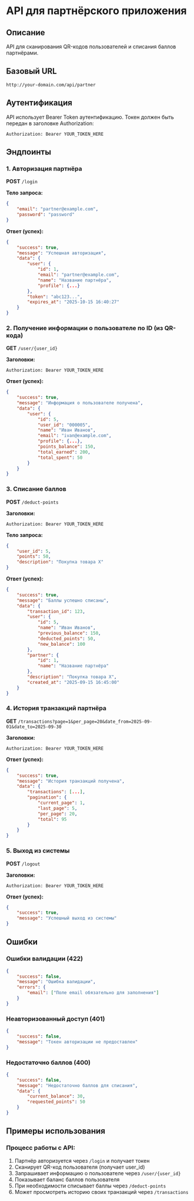 # API для партнёрского приложения

## Описание
API для сканирования QR-кодов пользователей и списания баллов партнёрами.

## Базовый URL
`http://your-domain.com/api/partner`

## Аутентификация
API использует Bearer Token аутентификацию. Токен должен быть передан в заголовке Authorization:
```
Authorization: Bearer YOUR_TOKEN_HERE
```

## Эндпоинты

### 1. Авторизация партнёра
**POST** `/login`

**Тело запроса:**
```json
{
    "email": "partner@example.com",
    "password": "password"
}
```

**Ответ (успех):**
```json
{
    "success": true,
    "message": "Успешная авторизация",
    "data": {
        "user": {
            "id": 1,
            "email": "partner@example.com",
            "name": "Название партнёра",
            "profile": {...}
        },
        "token": "abc123...",
        "expires_at": "2025-10-15 16:40:27"
    }
}
```

### 2. Получение информации о пользователе по ID (из QR-кода)
**GET** `/user/{user_id}`

**Заголовки:**
```
Authorization: Bearer YOUR_TOKEN_HERE
```

**Ответ (успех):**
```json
{
    "success": true,
    "message": "Информация о пользователе получена",
    "data": {
        "user": {
            "id": 5,
            "user_id": "000005",
            "name": "Иван Иванов",
            "email": "ivan@example.com",
            "profile": {...},
            "points_balance": 150,
            "total_earned": 200,
            "total_spent": 50
        }
    }
}
```

### 3. Списание баллов
**POST** `/deduct-points`

**Заголовки:**
```
Authorization: Bearer YOUR_TOKEN_HERE
```

**Тело запроса:**
```json
{
    "user_id": 5,
    "points": 50,
    "description": "Покупка товара X"
}
```

**Ответ (успех):**
```json
{
    "success": true,
    "message": "Баллы успешно списаны",
    "data": {
        "transaction_id": 123,
        "user": {
            "id": 5,
            "name": "Иван Иванов",
            "previous_balance": 150,
            "deducted_points": 50,
            "new_balance": 100
        },
        "partner": {
            "id": 1,
            "name": "Название партнёра"
        },
        "description": "Покупка товара X",
        "created_at": "2025-09-15 16:45:00"
    }
}
```

### 4. История транзакций партнёра
**GET** `/transactions?page=1&per_page=20&date_from=2025-09-01&date_to=2025-09-30`

**Заголовки:**
```
Authorization: Bearer YOUR_TOKEN_HERE
```

**Ответ (успех):**
```json
{
    "success": true,
    "message": "История транзакций получена",
    "data": {
        "transactions": [...],
        "pagination": {
            "current_page": 1,
            "last_page": 5,
            "per_page": 20,
            "total": 95
        }
    }
}
```

### 5. Выход из системы
**POST** `/logout`

**Заголовки:**
```
Authorization: Bearer YOUR_TOKEN_HERE
```

**Ответ (успех):**
```json
{
    "success": true,
    "message": "Успешный выход из системы"
}
```

## Ошибки

### Ошибки валидации (422)
```json
{
    "success": false,
    "message": "Ошибка валидации",
    "errors": {
        "email": ["Поле email обязательно для заполнения"]
    }
}
```

### Неавторизованный доступ (401)
```json
{
    "success": false,
    "message": "Токен авторизации не предоставлен"
}
```

### Недостаточно баллов (400)
```json
{
    "success": false,
    "message": "Недостаточно баллов для списания",
    "data": {
        "current_balance": 30,
        "requested_points": 50
    }
}
```

## Примеры использования

### Процесс работы с API:
1. Партнёр авторизуется через `/login` и получает токен
2. Сканирует QR-код пользователя (получает user_id)
3. Запрашивает информацию о пользователе через `/user/{user_id}`
4. Показывает баланс баллов пользователя
5. При необходимости списывает баллы через `/deduct-points`
6. Может просмотреть историю своих транзакций через `/transactions`
